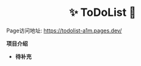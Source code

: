<h1 align="center">✨ ToDoList 🎯</h1>

Page访问地址: https://todolist-a1m.pages.dev/

<strong> 项目介绍 <strong>
+ 待补充
